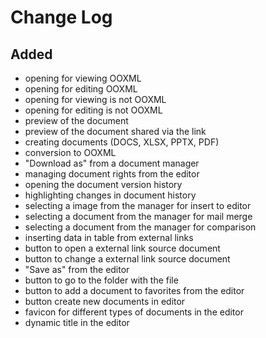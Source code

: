 # Change Log

##
## Added
- opening for viewing OOXML
- opening for editing OOXML
- opening for viewing is not OOXML
- opening for editing is not OOXML
- preview of the document
- preview of the document shared via the link
- creating documents (DOCS, XLSX, PPTX, PDF)
- conversion to OOXML
- "Download as" from a document manager
- managing document rights from the editor
- opening the document version history
- highlighting changes in document history
- selecting a image from the manager for insert to editor
- selecting a document from the manager for mail merge
- selecting a document from the manager for comparison
- inserting data in table from external links
- button to open a external link source document
- button to change a external link source document
- "Save as" from the editor
- button to go to the folder with the file
- button to add a document to favorites from the editor
- button create new documents in editor
- favicon for different types of documents in the editor
- dynamic title in the editor
